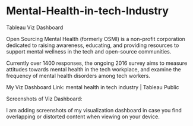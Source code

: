 # Mental-Health-in-tech-Industry
Tableau Viz Dashboard

Open Sourcing Mental Health (formerly OSMI) is a non-profit corporation dedicated to raising awareness, educating, and providing resources to support mental wellness in the tech and open-source communities.

Currently over 1400 responses, the ongoing 2016 survey aims to measure attitudes towards mental health in the tech workplace, and examine the frequency of mental health disorders among tech workers.

My Viz Dashboard Link:
mental health in tech industry | Tableau Public 

Screenshots of Viz Dashboard:

I am adding screenshots of my visualization dashboard in case you find overlapping or distorted content when viewing on your device.

